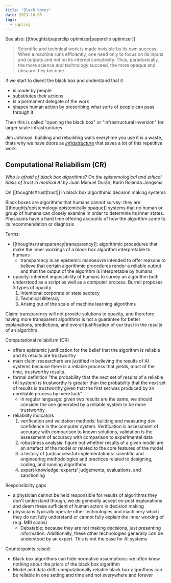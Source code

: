 ```yaml
---
title: "Black boxes"
date: 2021-10-05
tags:
  - sapling
---
```


See also: [[thoughts/paperclip optimizer|paperclip optimizer]]

> Scientific and technical work is made invisible by its own success. When a machine runs efficiently, one need only to focus on its inputs and outputs and not on its internal complexity. Thus, paradoxically, the more science and technology succeed, the more opaque and obscure they become

If we start to disect the black box and understand that it

- is made by people
- substitutes their actions
- is a permanent delegate of the work
- shapes human action by prescribing what sorts of people can pass through it

Then this is called "opening the black box" or "infrastructural inversion" for larger scale infrastructures

Jim Johnson: building and rebuilding walls everytime you use it is a waste, thats why we have doors as _[infrastructure](thoughts/infrastructure.md)_ that saves a lot of this repetitive work.

## Computational Reliabilism (CR)

_Who is afraid of black box algorithms? On the epistemological and ethical basis of trust in medical AI_ by Juan Manuel Durán, Karin Rolanda Jongsma

On [[thoughts/trust|trust]] in black box algorithmic decision making systems

Black boxes are algorithms that humans cannot survey: they are [[thoughts/epistemology|epistemically opaque]] systems that no human or group of humans can closely examine in order to determine its inner states. Physicians have a hard time offering accounts of how the algorithm came to its recommendation or diagnosis

Terms:

- [[thoughts/transparency|transparency]]: algorithmic procedures that make the inner workings of a block box algorithm interpretable to humans
  - transparency is an epistemic manoeuvre intended to offer reasons to believe that certain algorithmic procedures render a reliable output and that the output of the algorithm is interpretable by humans
- opacity: inherent impossibility of humans to survey an algorithm both understood as a script as well as a computer process. Burrell proposes 3 types of opacity
  1.  Intentional corporate or state secrecy
  2.  Technical illiteracy
  3.  Arising out of the scale of machine learning algorithms

Claim: transparency will not provide solutions to opacity, and therefore having more transparent algorithms is not a guarantee for better explanations, predictions, and overall justification of our trust in the results of an algorithm

Computational reliabilism (CR)

- offers epistemic justification for the belief that the algorithm is reliable and its results are trustworthy
- main claim: researchers are justified in believing the results of AI systems because there is a reliable process that yields, most of the time, trustworthy results.
- formal definition "the probability that the next set of results of a reliable (AI system) is trustworthy is greater than the probability that the next set of results is trustworthy given that the first set was produced by an unreliable process by mere luck"
  - in regular language: given two results are the same, we should consider the one generated by a reliable system to be more trustworthy
- reliability indicators
  1.  verification and validation methods: building and measuring dev confidence in the computer system. Verification is assessment of accuracy with comparison to known solutions, validation is the assessment of accuracy with comparison to experimental data
  2.  robustness analysis: figure out whether results of a given model are an artefact of the model or related to the core features of the model
  3.  a history of (un)successful implementations: scientific and engineering methodologies and practices related to designing, coding, and running algorithms
  4.  expert knowledge: experts' judgements, evaluations, and sanctioning

Responsibility gaps

- a physician cannot be held responsible for results of algorithms they don't understand though, we do generally accept ex-post explanations and deem these sufficient of human actors in decision making
- physicians typically operate other technologies and machinery which they do not fully understand or cannot fully explain the inner working of (e.g. MRI scans)
  - Debatable; because they are not making decisions, just presenting information. Additionally, these other technologies generally _can_ be understood by an expert. This is not the case for AI systems

Counterpoints raised:

- Black box algorithms can hide normative assumptions: we often know nothing about the priors of the black box algorithm
- Model and data drift: computationally reliable black box algorithms can be reliable in one setting and time and not everywhere and forever
